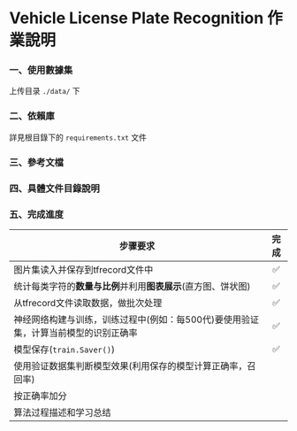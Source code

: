# Vehicle License Plate Recognition 作業說明

### 一、使用數據集

上传目录 ```./data/``` 下

### 二、依賴庫

詳見根目錄下的 ```requirements.txt``` 文件

### 三、參考文檔

### 四、具體文件目錄說明

### 五、完成進度
| 步骤要求                                                                            | 完成  |
| ----------------------------------------------------------------------------------- | :---: |
| 图片集读入并保存到tfrecord文件中                                                    |  ✅   |
| 统计每类字符的**数量与比例**并利用**图表展示**(直方图、饼状图)                      |     ✅  |
| 从tfrecord文件读取数据，做批次处理                                                  | ✅    |
| 神经网络构建与训练，训练过程中(例如：每500代)要使用验证集，计算当前模型的识别正确率 |  ✅   |
| 模型保存(`train.Saver()`)                                                           |   ✅  |
| 使用验证数据集判断模型效果(利用保存的模型计算正确率，召回率)                        |     |
| 按正确率加分                                                                        |  |
| 算法过程描述和学习总结                                                              |   |